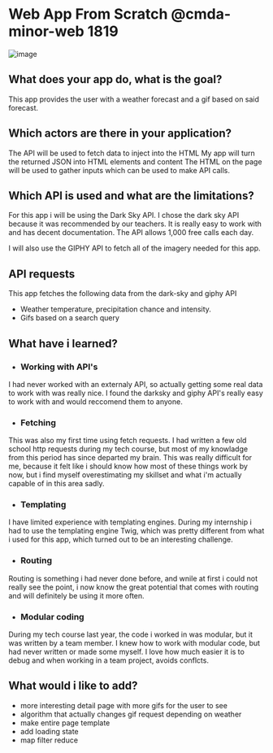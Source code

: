 # Web App From Scratch @cmda-minor-web 1819
![image](https://user-images.githubusercontent.com/43436118/75522841-321b2000-5a0b-11ea-9b9b-5f601dd922af.png)


## What does your app do, what is the goal?
This app provides the user with a weather forecast and a gif based on said forecast.

## Which actors are there in your application?
The API will be used to fetch data to inject into the HTML
My app will turn the returned JSON into HTML elements and content
The HTML on the page will be used to gather inputs which can be used to make API calls.

## Which API is used and what are the limitations?
For this app i will be using the Dark Sky API. I chose the dark sky API because it was recommended by our teachers. It is really easy to work with and has decent documentation. The API allows 1,000 free calls each day.

I will also use the GIPHY API to fetch all of the imagery needed for this app.

## API requests
This app fetches the following data from the dark-sky and giphy API

- Weather temperature, precipitation chance and intensity.
- Gifs based on a search query

## What have i learned?
- ### Working with API's
I had never worked with an externaly API, so actually getting some real data to work with was really nice. I found the darksky and giphy API's really easy to work with and would reccomend them to anyone. 

- ### Fetching
This was also my first time using fetch requests. I had written a few old school http requests during my tech course, but most of my knowladge from this period has since departed my brain. This was really difficult for me, because it felt like i should know how most of these things work by now, but i find myself overestimating my skillset and what i'm actually capable of in this area sadly.

- ### Templating
I have limited experience with templating engines. During my internship i had to use the templating engine Twig, which was pretty different from what i used for this app, which turned out to be an interesting challenge. 

- ### Routing
Routing is something i had never done before, and wnile at first i could not really see the point, i now know the great potential that comes with routing and will definitely be using it more often. 

- ### Modular coding
During my tech course last year, the code i worked in was modular, but it was written by a team member. I knew how to work with modular code, but had never written or made some myself. I love how much easier it is to debug and when working in a team project, avoids conflcts.

## What would i like to add?
- more interesting detail page with more gifs for the user to see
- algorithm that actually changes gif request depending on weather
- make entire page template
- add loading state
- map filter reduce

